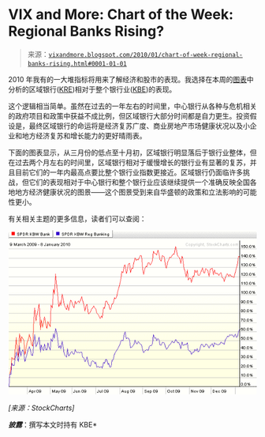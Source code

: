 <!--yml

category: 未分类

date: 2024-05-18 17:17:55

-->

# VIX and More: Chart of the Week: Regional Banks Rising?

> 来源：[`vixandmore.blogspot.com/2010/01/chart-of-week-regional-banks-rising.html#0001-01-01`](http://vixandmore.blogspot.com/2010/01/chart-of-week-regional-banks-rising.html#0001-01-01)

2010 年我有的一大堆指标将用来了解经济和股市的表现。我选择在本周的[图表](http://vixandmore.blogspot.com/search/label/chart%20of%20the%20week)中分析的区域银行([KRE](http://vixandmore.blogspot.com/search/label/KRE))相对于整个银行业([KBE](http://vixandmore.blogspot.com/search/label/KBE))的表现。

这个逻辑相当简单。虽然在过去的一年左右的时间里，中心银行从各种与危机相关的政府项目和政策中获益不成比例，但区域银行大部分时间都是自力更生。投资假设是，最终区域银行的命运将是经济复苏广度、商业房地产市场健康状况以及小企业和地方经济复苏和增长能力的更好晴雨表。

下面的图表显示，从三月份的低点至十月初，区域银行明显落后于银行业整体，但在过去两个月左右的时间里，区域银行相对于缓慢增长的银行业有显著的复苏，并且目前它们的一年内最高点要比整个银行业指数更接近。区域银行仍面临许多挑战，但它们的表现相对于中心银行和整个银行业应该继续提供一个准确反映全国各地地方经济健康状况的图景——这个图景受到来自华盛顿的政策和立法影响的可能性更小。

有关相关主题的更多信息，读者们可以查阅：

![](img/1815006baa6cd0174a2a7e88f8fb338a.png)

*[来源：StockCharts]*

***披露***：撰写本文时持有 KBE*
